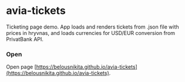 # avia-tickets
Ticketing page demo. App loads and renders tickets from .json file with prices in hryvnas, and loads currencies for USD/EUR conversion from PrivatBank API.

### Open

Open page [https://belousnikita.github.io/avia-tickets](https://belousnikita.github.io/avia-tickets).

